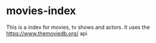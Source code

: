 # movies-index
This is a index for movies, tv shows and actors. It uses the https://www.themoviedb.org/ api
